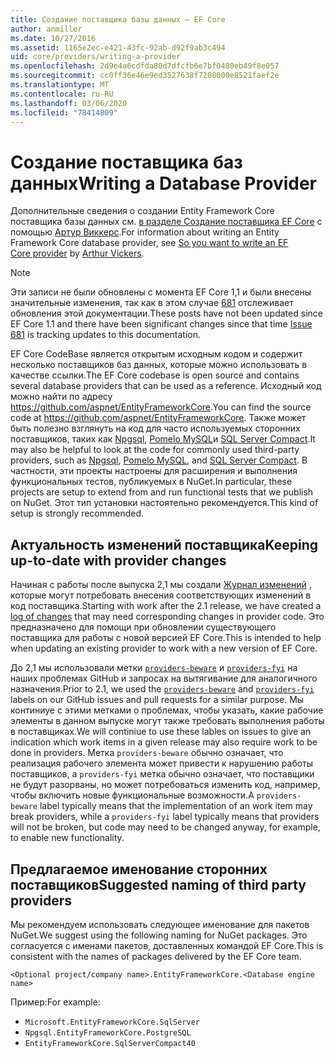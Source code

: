 ```yaml
---
title: Создание поставщика базы данных — EF Core
author: anmiller
ms.date: 10/27/2016
ms.assetid: 1165e2ec-e421-43fc-92ab-d92f9ab3c494
uid: core/providers/writing-a-provider
ms.openlocfilehash: 2d9e4a6cdfda80d7dfcfb6e7bf0480eb49f8e057
ms.sourcegitcommit: cc0ff36e46e9ed3527638f7208000e8521faef2e
ms.translationtype: MT
ms.contentlocale: ru-RU
ms.lasthandoff: 03/06/2020
ms.locfileid: "78414809"
---
```

# <a name="writing-a-database-provider"></a><span data-ttu-id="71362-102">Создание поставщика баз данных</span><span class="sxs-lookup"><span data-stu-id="71362-102">Writing a Database Provider</span></span>

<span data-ttu-id="71362-103">Дополнительные сведения о создании Entity Framework Core поставщика базы данных см. [в разделе Создание поставщика EF Core](https://blog.oneunicorn.com/2016/11/11/so-you-want-to-write-an-ef-core-provider/) с помощью [Артур Виккерс](https://github.com/ajcvickers).</span><span class="sxs-lookup"><span data-stu-id="71362-103">For information about writing an Entity Framework Core database provider, see [So you want to write an EF Core provider](https://blog.oneunicorn.com/2016/11/11/so-you-want-to-write-an-ef-core-provider/) by [Arthur Vickers](https://github.com/ajcvickers).</span></span>

> [!NOTE]
> <span data-ttu-id="71362-104">Эти записи не были обновлены с момента EF Core 1,1 и были внесены значительные изменения, так как в этом случае [681](https://github.com/dotnet/EntityFramework.Docs/issues/681) отслеживает обновления этой документации.</span><span class="sxs-lookup"><span data-stu-id="71362-104">These posts have not been updated since EF Core 1.1 and there have been significant changes since that time [Issue 681](https://github.com/dotnet/EntityFramework.Docs/issues/681) is tracking updates to this documentation.</span></span>

<span data-ttu-id="71362-105">EF Core CodeBase является открытым исходным кодом и содержит несколько поставщиков баз данных, которые можно использовать в качестве ссылки.</span><span class="sxs-lookup"><span data-stu-id="71362-105">The EF Core codebase is open source and contains several database providers that can be used as a reference.</span></span> <span data-ttu-id="71362-106">Исходный код можно найти по адресу <https://github.com/aspnet/EntityFrameworkCore>.</span><span class="sxs-lookup"><span data-stu-id="71362-106">You can find the source code at <https://github.com/aspnet/EntityFrameworkCore>.</span></span> <span data-ttu-id="71362-107">Также может быть полезно взглянуть на код для часто используемых сторонних поставщиков, таких как [Npgsql](https://github.com/npgsql/Npgsql.EntityFrameworkCore.PostgreSQL), [Pomelo MySQL](https://github.com/PomeloFoundation/Pomelo.EntityFrameworkCore.MySql)и [SQL Server Compact](https://github.com/ErikEJ/EntityFramework.SqlServerCompact).</span><span class="sxs-lookup"><span data-stu-id="71362-107">It may also be helpful to look at the code for commonly used third-party providers, such as [Npgsql](https://github.com/npgsql/Npgsql.EntityFrameworkCore.PostgreSQL), [Pomelo MySQL](https://github.com/PomeloFoundation/Pomelo.EntityFrameworkCore.MySql), and [SQL Server Compact](https://github.com/ErikEJ/EntityFramework.SqlServerCompact).</span></span> <span data-ttu-id="71362-108">В частности, эти проекты настроены для расширения и выполнения функциональных тестов, публикуемых в NuGet.</span><span class="sxs-lookup"><span data-stu-id="71362-108">In particular, these projects are setup to extend from and run functional tests that we publish on NuGet.</span></span> <span data-ttu-id="71362-109">Этот тип установки настоятельно рекомендуется.</span><span class="sxs-lookup"><span data-stu-id="71362-109">This kind of setup is strongly recommended.</span></span>

## <a name="keeping-up-to-date-with-provider-changes"></a><span data-ttu-id="71362-110">Актуальность изменений поставщика</span><span class="sxs-lookup"><span data-stu-id="71362-110">Keeping up-to-date with provider changes</span></span>

<span data-ttu-id="71362-111">Начиная с работы после выпуска 2,1 мы создали [Журнал изменений](provider-log.md) , которые могут потребовать внесения соответствующих изменений в код поставщика.</span><span class="sxs-lookup"><span data-stu-id="71362-111">Starting with work after the 2.1 release, we have created a [log of changes](provider-log.md) that may need corresponding changes in provider code.</span></span> <span data-ttu-id="71362-112">Это предназначено для помощи при обновлении существующего поставщика для работы с новой версией EF Core.</span><span class="sxs-lookup"><span data-stu-id="71362-112">This is intended to help when updating an existing provider to work with a new version of EF Core.</span></span>

<span data-ttu-id="71362-113">До 2,1 мы использовали метки [`providers-beware`](https://github.com/aspnet/EntityFrameworkCore/labels/providers-beware) и [`providers-fyi`](https://github.com/aspnet/EntityFrameworkCore/labels/providers-fyi) на наших проблемах GitHub и запросах на вытягивание для аналогичного назначения.</span><span class="sxs-lookup"><span data-stu-id="71362-113">Prior to 2.1, we used the [`providers-beware`](https://github.com/aspnet/EntityFrameworkCore/labels/providers-beware) and [`providers-fyi`](https://github.com/aspnet/EntityFrameworkCore/labels/providers-fyi) labels on our GitHub issues and pull requests for a similar purpose.</span></span> <span data-ttu-id="71362-114">Мы континиуе с этими метками о проблемах, чтобы указать, какие рабочие элементы в данном выпуске могут также требовать выполнения работы в поставщиках.</span><span class="sxs-lookup"><span data-stu-id="71362-114">We will continiue to use these lables on issues to give an indication which work items in a given release may also require work to be done in providers.</span></span> <span data-ttu-id="71362-115">Метка `providers-beware` обычно означает, что реализация рабочего элемента может привести к нарушению работы поставщиков, а `providers-fyi` метка обычно означает, что поставщики не будут разорваны, но может потребоваться изменить код, например, чтобы включить новые функциональные возможности.</span><span class="sxs-lookup"><span data-stu-id="71362-115">A `providers-beware` label typically means that the implementation of an work item may break providers, while a `providers-fyi` label typically means that providers will not be broken, but code may need to be changed anyway, for example, to enable new functionality.</span></span>

## <a name="suggested-naming-of-third-party-providers"></a><span data-ttu-id="71362-116">Предлагаемое именование сторонних поставщиков</span><span class="sxs-lookup"><span data-stu-id="71362-116">Suggested naming of third party providers</span></span>

<span data-ttu-id="71362-117">Мы рекомендуем использовать следующее именование для пакетов NuGet.</span><span class="sxs-lookup"><span data-stu-id="71362-117">We suggest using the following naming for NuGet packages.</span></span> <span data-ttu-id="71362-118">Это согласуется с именами пакетов, доставленных командой EF Core.</span><span class="sxs-lookup"><span data-stu-id="71362-118">This is consistent with the names of packages delivered by the EF Core team.</span></span>

`<Optional project/company name>.EntityFrameworkCore.<Database engine name>`

<span data-ttu-id="71362-119">Пример:</span><span class="sxs-lookup"><span data-stu-id="71362-119">For example:</span></span>

* `Microsoft.EntityFrameworkCore.SqlServer`
* `Npgsql.EntityFrameworkCore.PostgreSQL`
* `EntityFrameworkCore.SqlServerCompact40`
